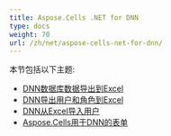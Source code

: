```yaml
---
title: Aspose.Cells .NET for DNN
type: docs
weight: 70
url: /zh/net/aspose-cells-net-for-dnn/
---
```


本节包括以下主题:

- [DNN数据库数据导出到Excel](/cells/zh/net/dnn-database-data-exporter-to-excel/)
- [DNN导出用户和角色到Excel](/cells/zh/net/dnn-export-users-and-roles-to-excel/)
- [DNN从Excel导入用户](/cells/zh/net/dnn-import-users-from-excel/)
- [Aspose.Cells用于DNN的表单](/cells/zh/net/aspose-cells-forms-for-dnn/)
